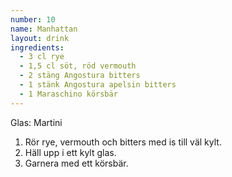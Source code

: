 ```yaml
---
number: 10
name: Manhattan
layout: drink
ingredients: 
  - 3 cl rye
  - 1,5 cl söt, röd vermouth
  - 2 stäng Angostura bitters
  - 1 stänk Angostura apelsin bitters 
  - 1 Maraschino körsbär
---
```


Glas: Martini

1) Rör rye, vermouth och bitters med is till väl kylt.  
2) Häll upp i ett kylt glas.  
3) Garnera med ett körsbär.